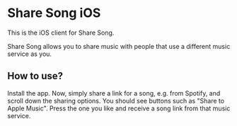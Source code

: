 # Share Song iOS
This is the iOS client for Share Song.

Share Song allows you to share music with people that use a different music service as you.

## How to use?
Install the app.
Now, simply share a link for a song, e.g. from Spotify, and scroll down the sharing options.
You should see buttons such as "Share to Apple Music".
Press the one you like and receive a song link from that music service.
